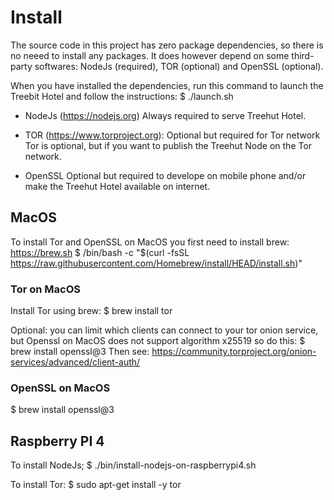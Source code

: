 # Install

The source code in this project has zero package dependencies, so there is no neeed to install any packages.
It does however depend on some third-party softwares: NodeJs (required), TOR (optional) and OpenSSL (optional).

When you have installed the dependencies, run this command to launch the Treebit Hotel and follow the instructions:
$ ./launch.sh

* NodeJs (https://nodejs.org)
Always required to serve Treehut Hotel.

* TOR (https://www.torproject.org): Optional but required for Tor network
Tor is optional, but if you want to publish the Treehut Node on the Tor network.

* OpenSSL
Optional but required to develope on mobile phone and/or make the Treehut Hotel available on internet.


## MacOS
To install Tor and OpenSSL on MacOS you first need to install brew: https://brew.sh
$ /bin/bash -c "$(curl -fsSL https://raw.githubusercontent.com/Homebrew/install/HEAD/install.sh)"

### Tor on MacOS
Install Tor using brew:
$ brew install tor

Optional: you can limit which clients can connect to your tor onion service, but Openssl on MacOS does not support algorithm x25519 so do this:
$ brew install openssl@3
Then see: https://community.torproject.org/onion-services/advanced/client-auth/ 

### OpenSSL on MacOS
$ brew install openssl@3


## Raspberry PI 4
To install NodeJs;
$ ./bin/install-nodejs-on-raspberrypi4.sh

To install Tor:
$ sudo apt-get install -y tor

